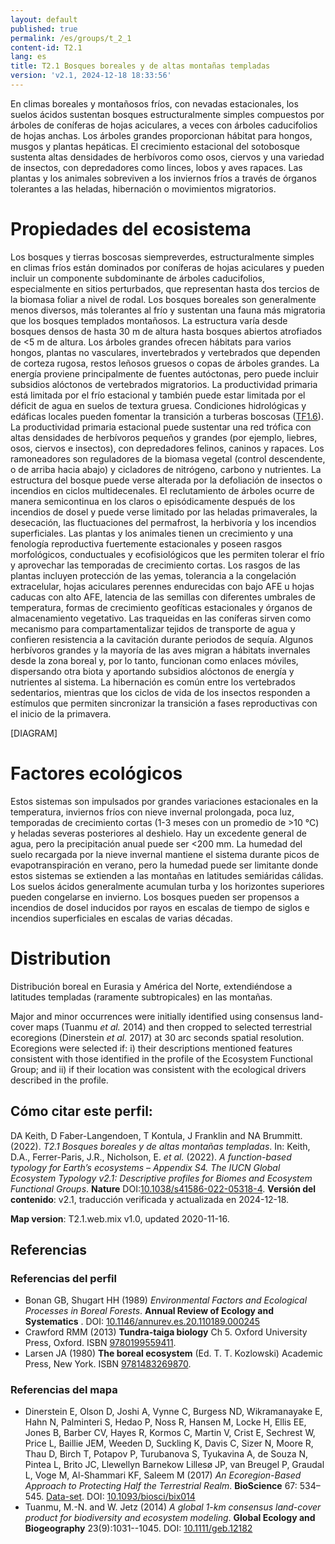 ```yaml
---
layout: default
published: true
permalink: /es/groups/t_2_1
content-id: T2.1
lang: es
title: T2.1 Bosques boreales y de altas montañas templadas
version: 'v2.1, 2024-12-18 18:33:56'
---
```


En climas boreales y montañosos fríos, con nevadas estacionales, los suelos ácidos sustentan bosques estructuralmente simples compuestos por árboles de coníferas de hojas aciculares, a veces con árboles caducifolios de hojas anchas. Los árboles grandes proporcionan hábitat para hongos, musgos y plantas hepáticas. El crecimiento estacional del sotobosque sustenta altas densidades de herbívoros como osos, ciervos y una variedad de insectos, con depredadores como linces, lobos y aves rapaces. Las plantas y los animales sobreviven a los inviernos fríos a través de órganos tolerantes a las heladas, hibernación o movimientos migratorios.

# Propiedades del ecosistema
 
Los bosques y tierras boscosas siempreverdes, estructuralmente simples en climas fríos están dominados por coníferas de hojas aciculares y pueden incluir un componente subdominante de árboles caducifolios, especialmente en sitios perturbados, que representan hasta dos tercios de la biomasa foliar a nivel de rodal. Los bosques boreales son generalmente menos diversos, más tolerantes al frío y sustentan una fauna más migratoria que los bosques templados montañosos. La estructura varía desde bosques densos de hasta 30 m de altura hasta bosques abiertos atrofiados de <5 m de altura. Los árboles grandes ofrecen hábitats para varios hongos, plantas no vasculares, invertebrados y vertebrados que dependen de corteza rugosa, restos leñosos gruesos o copas de árboles grandes. La energía proviene principalmente de fuentes autóctonas, pero puede incluir subsidios alóctonos de vertebrados migratorios. La productividad primaria está limitada por el frío estacional y también puede estar limitada por el déficit de agua en suelos de textura gruesa. Condiciones hidrológicas y edáficas locales pueden fomentar la transición a turberas boscosas ([TF1.6](/explore/groups/TF1.6)). La productividad primaria estacional puede sustentar una red trófica con altas densidades de herbívoros pequeños y grandes (por ejemplo, liebres, osos, ciervos e insectos), con depredadores felinos, caninos y rapaces. Los ramoneadores son reguladores  de la biomasa vegetal (control descendente, o de arriba hacia abajo) y cicladores de nitrógeno, carbono y nutrientes. La estructura del bosque puede verse alterada por la defoliación de insectos o incendios en ciclos multidecenales. El reclutamiento de árboles ocurre de manera semicontinua en los claros o episódicamente después de los incendios de dosel y puede verse limitado por las heladas primaverales, la desecación, las fluctuaciones del permafrost, la herbivoría y los incendios superficiales. Las plantas y los animales tienen un crecimiento y una fenología reproductiva fuertemente estacionales y poseen rasgos morfológicos, conductuales y ecofisiológicos que les permiten tolerar el frío y aprovechar las temporadas de crecimiento cortas. Los rasgos de las plantas incluyen protección de las yemas, tolerancia a la congelación extracelular, hojas aciculares perennes endurecidas con bajo AFE u hojas caducas con alto AFE, latencia de las semillas con diferentes umbrales de temperatura, formas de crecimiento geofíticas estacionales y órganos de almacenamiento vegetativo. Las traqueidas en las coníferas sirven como mecanismo para compartamentalizar tejidos de transporte de agua y confieren resistencia a la cavitación durante periodos de sequía. Algunos herbívoros grandes y la mayoría de las aves migran a hábitats invernales desde la zona boreal y, por lo tanto, funcionan como enlaces móviles, dispersando otra biota y aportando subsidios alóctonos de energía y nutrientes al sistema. La hibernación es común entre los vertebrados sedentarios, mientras que los ciclos de vida de los insectos responden a estímulos que permiten sincronizar la transición a fases reproductivas con el inicio de la primavera.

[DIAGRAM]

# Factores ecológicos
 
Estos sistemas son impulsados ​​por grandes variaciones estacionales en la temperatura, inviernos fríos con nieve invernal prolongada, poca luz, temporadas de crecimiento cortas (1-3 meses con un promedio de >10 °C) y heladas severas posteriores al deshielo. Hay un excedente general de agua, pero la precipitación anual puede ser <200 mm. La humedad del suelo recargada por la nieve invernal mantiene el sistema durante picos de evapotranspiración en verano, pero la humedad puede ser limitante donde estos sistemas se extienden a las montañas en latitudes semiáridas cálidas. Los suelos ácidos generalmente acumulan turba y los horizontes superiores pueden congelarse en invierno. Los bosques pueden ser propensos a incendios de dosel inducidos por rayos en escalas de tiempo de siglos e incendios superficiales en escalas de varias décadas.
 
# Distribution
 
Distribución boreal en Eurasia y América del Norte, extendiéndose a latitudes templadas (raramente subtropicales) en las montañas.

Major and minor occurrences were initially identified using consensus land-cover maps (Tuanmu _et al._ 2014) and then cropped to selected terrestrial ecoregions (Dinerstein _et al._ 2017) at 30 arc seconds spatial resolution. Ecoregions were selected if: i) their descriptions mentioned features consistent with those identified in the profile of the Ecosystem Functional Group; and ii) if their location was consistent with the ecological drivers described in the profile.

## Cómo citar este perfil:

DA Keith, D Faber-Langendoen, T Kontula, J Franklin and NA Brummitt. (2022). *T2.1 Bosques boreales y de altas montañas templadas*. In: Keith, D.A., Ferrer-Paris, J.R., Nicholson, E. *et al.* (2022). *A function-based typology for Earth’s ecosystems – Appendix S4. The IUCN Global Ecosystem Typology v2.1: Descriptive profiles for Biomes and Ecosystem Functional Groups*. **Nature** DOI:[10.1038/s41586-022-05318-4](https://doi.org/10.1038/s41586-022-05318-4).
**Versión del contenido**: v2.1, traducción verificada y actualizada en 2024-12-18.

**Map version**: T2.1.web.mix v1.0, updated 2020-11-16.

## Referencias

### Referencias del perfil
* Bonan GB, Shugart HH  (1989) *Environmental Factors and Ecological Processes in Boreal Forests*. **Annual Review of Ecology and Systematics** . DOI: [10.1146/annurev.es.20.110189.000245](http://doi.org/10.1146/annurev.es.20.110189.000245)
* Crawford RMM  (2013) **Tundra-taiga biology** Ch 5. Oxford University Press, Oxford. ISBN [9780199559411](https://global.oup.com/academic/product/tundra-taiga-biology-9780199559411).
* Larsen JA  (1980) **The boreal ecosystem** (Ed. T. T. Kozlowski) Academic Press, New York. ISBN [9781483269870](https://www.elsevier.com/books/the-boreal-ecosystem/larsen/978-0-12-436880-4).

### Referencias del mapa
* Dinerstein E, Olson D, Joshi A, Vynne C, Burgess ND, Wikramanayake E, Hahn N, Palminteri S, Hedao P, Noss R, Hansen M, Locke H, Ellis EE, Jones B, Barber CV, Hayes R, Kormos C, Martin V, Crist E, Sechrest W, Price L, Baillie JEM, Weeden D, Suckling K, Davis C, Sizer N, Moore R, Thau D, Birch T, Potapov P, Turubanova S, Tyukavina A, de Souza N, Pintea L, Brito JC, Llewellyn Barnekow Lillesø JP, van Breugel P, Graudal L, Voge M, Al-Shammari KF, Saleem M  (2017) *An Ecoregion-Based Approach to Protecting Half the Terrestrial Realm*. **BioScience** 67: 534–545. [Data-set](https://ecoregions2017.appspot.com/). DOI: [10.1093/biosci/bix014](http://doi.org/10.1093/biosci/bix014)
* Tuanmu, M.-N. and W. Jetz (2014) *A global 1-km consensus land-cover product for biodiversity and ecosystem modeling*. **Global Ecology and Biogeography** 23(9):1031--1045. DOI: [10.1111/geb.12182](http://doi.org/10.1111/geb.12182)
